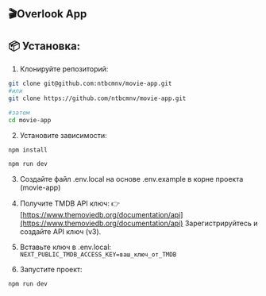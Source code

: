 ## 🎬Overlook App

## 📦 Установка:

1. Клонируйте репозиторий:

```bash
git clone git@github.com:ntbcmnv/movie-app.git
#или
git clone https://github.com/ntbcmnv/movie-app.git

#затем
cd movie-app
```

2. Установите зависимости:

```bash
npm install
```

```bash
npm run dev
```

3. Создайте файл .env.local на основе .env.example в корне проекта (movie-app)

4. Получите TMDB API ключ:
👉 [https://www.themoviedb.org/documentation/api](https://www.themoviedb.org/documentation/api)
Зарегистрируйтесь и создайте API ключ (v3).

5. Вставьте ключ в .env.local:
  `NEXT_PUBLIC_TMDB_ACCESS_KEY=ваш_ключ_от_TMDB`

6. Запустите проект:

```bash
npm run dev
```
